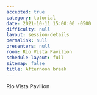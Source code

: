 ```yaml
---
accepted: true
category: tutorial
date: 2021-10-11 15:00:00 -0500
difficulty: null
layout: session-details
permalink: null
presenters: null
room: Rio Vista Pavilion
schedule-layout: full
sitemap: false
title: Afternoon break
---
```


Rio Vista Pavilion
